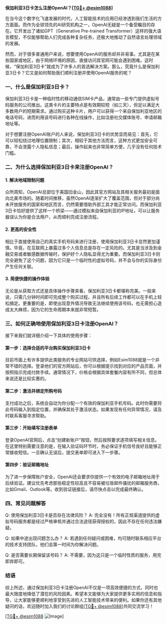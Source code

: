 **保加利亚3日卡怎么注册OpenAI？[[TG💪+ @esim1088](https://t.me/s/esim1088)]**

在当今这个数字化飞速发展的时代，人工智能技术的应用已经渗透到我们生活的方方面面。而作为全球领先的AI研究机构之一，OpenAI无疑是一个备受瞩目的存在。它开发出了诸如GPT（Generative Pre-trained Transformer）这样的强大语言模型，不仅能够帮助人们完成各种复杂任务，还极大地推动了自然语言处理领域的发展。

然而，对于很多普通用户来说，想要使用OpenAI的服务却并非易事。尤其是在某些国家或地区，由于网络环境的原因，直接访问其官网可能会遇到困难。这时候，“保加利亚3日卡”就成为了许多人的首选解决方案。那么，究竟什么是保加利亚3日卡？它又是如何帮助我们顺利注册并使用OpenAI服务的呢？

### 一、什么是保加利亚3日卡？

保加利亚3日卡是一种临时性的移动通信SIM卡产品，通常由一些专门提供虚拟号码服务的公司推出。这类卡片的主要特点是有效期较短（如三天），但足以满足大多数用户的短期需求。通过购买这种卡片，用户可以获得一个来自保加利亚地区的电话号码，进而利用该号码进行各种在线操作，比如注册社交媒体账号、申请邮箱地址等。

对于想要注册OpenAI账户的人来说，保加利亚3日卡的优势显而易见：首先，它可以轻松绕过地理位置限制；其次，相较于其他方法而言，这种方式更加安全可靠，不会泄露个人隐私信息；最后，操作起来也非常简单方便，几乎没有任何技术门槛。

### 二、为什么选择保加利亚3日卡来注册OpenAI？

#### 1. 解决地域限制问题

众所周知，OpenAI总部位于美国旧金山，因此其官方网站及其相关服务最初是面向北美市场的。随着时间推移，虽然OpenAI逐渐扩大了覆盖范围，但对于部分尚未开放服务的国家和地区而言，仍然需要借助外部工具才能正常访问。而保加利亚3日卡恰好提供了这样一个桥梁——通过模拟来自保加利亚的IP地址，可以让服务器误认为你是合法用户，从而顺利完成注册流程。

#### 2. 更高的安全性

相比于直接使用自己的真实手机号码来进行注册，使用保加利亚3日卡显然更加谨慎。毕竟，在互联网上暴露过多个人信息总是存在一定风险的。尤其是当涉及到金融交易或者敏感数据传输时，保护好个人隐私显得尤为重要。而保加利亚3日卡则完全避免了这个问题，因为它只是一个临时性的虚拟号码，并不会与你的实际身份产生任何关联。

#### 3. 简便快捷的操作体验

无论是从获取方式还是具体操作步骤来看，保加利亚3日卡都堪称完美。一般来说，只需几分钟时间即可完成整个购买过程，并且所有后续工作都可以在手机上轻松搞定。更重要的是，即使出现意外情况导致无法继续使用该号码，也无需担心造成太大麻烦，因为它的生命周期本来就非常短暂。

### 三、如何正确地使用保加利亚3日卡注册OpenAI？

接下来我们就详细介绍一下具体的使用步骤：

#### 第一步：选择合适的平台购买保加利亚3日卡

目前市面上有许多提供此类服务的专业网站可供选择，例如Esim1088就是一个非常不错的选择。登录他们的官方网站后，你可以根据提示找到对应的产品页面，并按照指示完成付款手续。通常情况下，价格会根据具体套餐内容有所不同，但总体来说还是比较实惠的。

#### 第二步：激活并绑定所购号码

支付成功之后，系统会自动为你分配一个有效的保加利亚手机号码。此时你需要将此号码输入到指定位置，并确保其处于激活状态。如果发现有任何异常情况，请及时联系客服寻求帮助。

#### 第三步：开始填写注册表单

登录OpenAI官网后，点击“创建新账户”按钮，然后按照要求逐项填写相关信息。在这里特别需要注意的是，在输入验证码环节时，务必保证手机信号良好且能够正常接收短信。一旦确认无误后，提交表单即可进入下一步骤。

#### 第四步：验证邮箱地址

为了进一步保障账户安全，OpenAI还会要求你提供一个有效的电子邮箱地址用于后续验证。建议优先考虑那些稳定性较高且不容易被垃圾邮件骚扰的邮箱服务商，比如Gmail、Outlook等。收到验证链接后，请尽快点击以完成最终确认。

### 四、常见问题解答

Q: 使用保加利亚3日卡是否存在法律风险？
A: 完全没有！所有正规渠道提供的虚拟号码服务都是经过严格审核并通过合法途径获得授权的，因此不存在任何违法嫌疑。

Q: 如果中途出现问题怎么办？
A: 若遇到任何疑问或困难，均可随时联系相应平台的技术支持团队，他们会第一时间为你解决问题。

Q: 是否需要长期保留该号码？
A: 不需要，因为这只是一个临时性质的服务，用完即弃即可。

### 结语

综上所述，通过保加利亚3日卡注册OpenAI不仅是一项高效便捷的方式，同时也最大限度地降低了潜在的风险因素。希望本文能够为大家提供更多实用的信息和指导，让大家能够更顺利地享受到先进的人工智能技术带来的便利。如果你还有其他疑问的话，欢迎随时加入我们的讨论群组[[TG💪+ @esim1088](https://t.me/s/esim1088)]共同交流学习！

[[TG💪+ @esim1088](https://t.me/s/esim1088) ![Image](https://i.postimg.cc/4NQfJmqS/Snipaste-2025-05-13-00-14-12.png)]